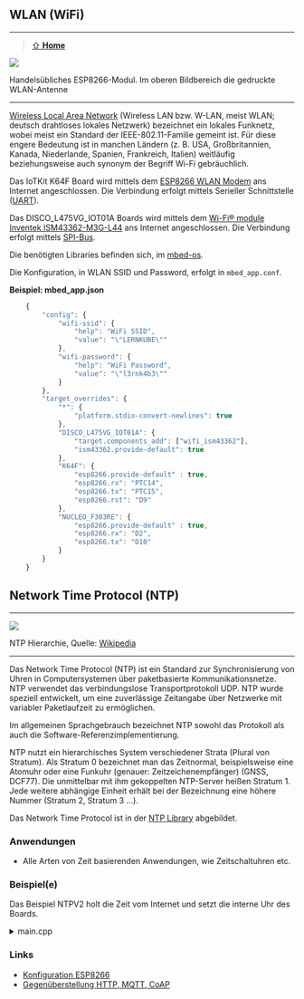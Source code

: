 ## WLAN (WiFi)
***

> [⇧ **Home**](https://github.com/iotkitv4/intro)

![](https://raw.githubusercontent.com/iotkitv4/intro/main/images/ESP8266.png) 

Handelsübliches ESP8266-Modul. Im oberen Bildbereich die gedruckte WLAN-Antenne

- - -

[Wireless Local Area Network](https://de.wikipedia.org/wiki/Wireless_Local_Area_Network) (Wireless LAN bzw. W-LAN, meist WLAN; deutsch drahtloses lokales Netzwerk) bezeichnet ein lokales Funknetz, wobei meist ein Standard der IEEE-802.11-Familie gemeint ist. Für diese engere Bedeutung ist in manchen Ländern (z. B. USA, Großbritannien, Kanada, Niederlande, Spanien, Frankreich, Italien) weitläufig beziehungsweise auch synonym der Begriff Wi-Fi gebräuchlich. 

Das IoTKit K64F Board wird mittels dem [ESP8266 WLAN Modem](https://de.wikipedia.org/wiki/ESP8266) ans Internet angeschlossen. Die Verbindung erfolgt mittels Serieller Schnittstelle ([UART](https://github.com/iotkitv4/uart.git)).

Das DISCO_L475VG_IOT01A Boards wird mittels dem [Wi-Fi® module Inventek ISM43362-M3G-L44](https://www.inventeksys.com/wifi/wifi-modules/ism4336-m3g-l44-e-embedded-serial-to-wifi-module/) ans Internet angeschlossen. Die Verbindung erfolgt mittels [SPI-Bus](https://github.com/iotkitv4/spi).

Die benötigten Libraries befinden sich, im [mbed-os](https://github.com/ARMmbed/mbed-os/). 

Die Konfiguration, in WLAN SSID und Password, erfolgt in `mbed_app.conf`.

**Beispiel: mbed_app.json**

```js
    {
        "config": {
            "wifi-ssid": {
                "help": "WiFi SSID",
                "value": "\"LERNKUBE\""
            },
            "wifi-password": {
                "help": "WiFi Password",
                "value": "\"l3rnk4b3\""
            }
        },
        "target_overrides": {
            "*": {
                "platform.stdio-convert-newlines": true
            },
            "DISCO_L475VG_IOT01A": {
                "target.components_add": ["wifi_ism43362"],
                "ism43362.provide-default": true
            },
            "K64F": {
                "esp8266.provide-default" : true,
                "esp8266.rx": "PTC14",
                "esp8266.tx": "PTC15",
                "esp8266.rst": "D9"
            },
            "NUCLEO_F303RE": {
                "esp8266.provide-default" : true,
                "esp8266.rx": "D2",
                "esp8266.tx": "D10"
            }               
        }
    }
```        

## Network Time Protocol (NTP)
***

![](https://raw.githubusercontent.com/iotkitv4/intro/main/images/NTPArchitecture.png) 

NTP Hierarchie, Quelle: [Wikipedia](http://de.wikipedia.org/wiki/Network_Time_Protocol)

- - -

Das Network Time Protocol (NTP) ist ein Standard zur Synchronisierung von Uhren in Computersystemen über paketbasierte Kommunikationsnetze. NTP verwendet das verbindungslose Transportprotokoll UDP. NTP wurde speziell entwickelt, um eine zuverlässige Zeitangabe über Netzwerke mit variabler Paketlaufzeit zu ermöglichen.

Im allgemeinen Sprachgebrauch bezeichnet NTP sowohl das Protokoll als auch die Software-Referenzimplementierung.

NTP nutzt ein hierarchisches System verschiedener Strata (Plural von Stratum). Als Stratum 0 bezeichnet man das Zeitnormal, beispielsweise eine Atomuhr oder eine Funkuhr (genauer: Zeitzeichenempfänger) (GNSS, DCF77). Die unmittelbar mit ihm gekoppelten NTP-Server heißen Stratum 1. Jede weitere abhängige Einheit erhält bei der Bezeichnung eine höhere Nummer (Stratum 2, Stratum 3 …).

Das Network Time Protocol ist in der [NTP Library](https://github.com/ARMmbed/ntp-client/) abgebildet.

### Anwendungen 

*   Alle Arten von Zeit basierenden Anwendungen, wie Zeitschaltuhren etc.

### Beispiel(e)

Das Beispiel NTPV2 holt die Zeit vom Internet und setzt die interne Uhr des Boards.

<details><summary>main.cpp</summary>  

    /** NTP: Zeit von einem Time Server aus dem Internet holen und setzen
    */
    #include "mbed.h"
    #include "NTPClient.h"
    #include "OLEDDisplay.h" 
    
    // UI
    OLEDDisplay oled( MBED_CONF_IOTKIT_OLED_RST, MBED_CONF_IOTKIT_OLED_SDA, MBED_CONF_IOTKIT_OLED_SCL );
    
    DigitalOut led( MBED_CONF_IOTKIT_LED1 );
     
    int main() 
    {
        printf("NTP Client example (using WiFi)\r\n");
    
    #ifdef MBED_MAJOR_VERSION
        printf("Mbed OS version %d.%d.%d\n\n", MBED_MAJOR_VERSION, MBED_MINOR_VERSION, MBED_PATCH_VERSION);
    #endif
    
        printf("\nConnecting to %s...\n", MBED_CONF_APP_WIFI_SSID);
        // Connect to the network with the default networking interface
        // if you use WiFi: see mbed_app.json for the credentials
        NetworkInterface *wifi = NetworkInterface::get_default_instance();
    
        if ( !wifi )
        {
            printf("Cannot connect to the network, see serial output\n");
            return 1;
        }
       
        // hole Zeit vom Internet
        NTPClient ntp( wifi) ;
        time_t timestamp = ntp.get_timestamp();
        if (timestamp < 0)
            printf("An error occurred when getting the time. Code: %ld\r\n", timestamp);
        else
            printf("Current time is %s\r\n", ctime(&timestamp));
        wifi->disconnect();
    
        // set the time
        set_time( timestamp );
     
        while(1) 
        {
           time_t seconds = time(NULL);
           oled.clear(); 
           oled.printf( "\rDate & Time: \r\n%s", ctime(&seconds) );
            
           led=!led;
           thread_sleep_for( 1000 );
        }
    }                 

</p></details>


### Links

* [Konfiguration ESP8266](https://github.com/iotkitv4/uart#konfiguration-esp8266)
* [Gegenüberstellung HTTP, MQTT, CoAP](https://os.mbed.com/blog/entry/Using-HTTP-HTTPS-MQTT-and-CoAP-from-mbed/)
